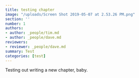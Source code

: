 ```yaml
---
title: testing chapter
image: "/uploads/Screen Shot 2019-05-07 at 2.53.26 PM.png"
section: ''
number: 1
authors:
- author: _people/tim.md
- author: _people/dave.md
reviewers:
- reviewer: _people/dave.md
summary: Test
categories: [test]
---
```

Testing out writing a new chapter, baby.
